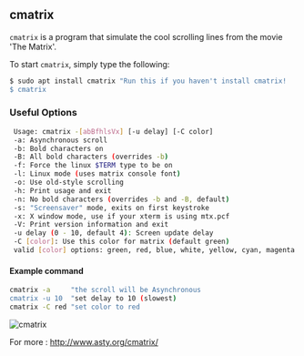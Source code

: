 ---
---

cmatrix
-------
 `cmatrix` is a program that simulate the cool scrolling lines from the movie 'The Matrix'.

To start `cmatrix`, simply type the following:

<!-- minimal example -->
~~~ bash
$ sudo apt install cmatrix "Run this if you haven't install cmatrix!
$ cmatrix 
~~~

<!--more-->

### Useful Options
~~~bash
 Usage: cmatrix -[abBfhlsVx] [-u delay] [-C color]
 -a: Asynchronous scroll
 -b: Bold characters on
 -B: All bold characters (overrides -b)
 -f: Force the linux $TERM type to be on
 -l: Linux mode (uses matrix console font)
 -o: Use old-style scrolling
 -h: Print usage and exit
 -n: No bold characters (overrides -b and -B, default)
 -s: "Screensaver" mode, exits on first keystroke
 -x: X window mode, use if your xterm is using mtx.pcf
 -V: Print version information and exit
 -u delay (0 - 10, default 4): Screen update delay
 -C [color]: Use this color for matrix (default green)
 valid [color] options: green, red, blue, white, yellow, cyan, magenta and black.
~~~




#### Example command
~~~bash
cmatrix -a     "the scroll will be Asynchronous
cmatrix -u 10  "set delay to 10 (slowest)
cmatrix -C red "set color to red
~~~
![cmatrix](http://www.asty.org/cmatrix/data/screen1.gif)

For more : http://www.asty.org/cmatrix/
